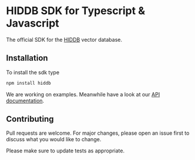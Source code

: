 # HIDDB SDK for Typescript & Javascript

The official SDK for the [HIDDB](https://hiddb.com) vector database.

## Installation

To install the sdk type

```bash
npm install hiddb
```

We are working on examples.
Meanwhile have a look at our [API documentation](https://docs.hiddb.com).

## Contributing

Pull requests are welcome. For major changes, please open an issue first to discuss what you would like to change.

Please make sure to update tests as appropriate.
